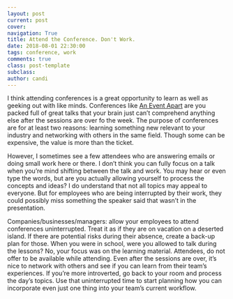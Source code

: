 ```yaml
---
layout: post
current: post
cover:  
navigation: True
title: Attend the Conference. Don't Work.
date: 2018-08-01 22:30:00
tags: conference, work
comments: true
class: post-template
subclass: 
author: candi
---
```


I think attending conferences is a great opportunity to learn as well as geeking out with like minds. Conferences like [An Event Apart](https://www.aneventapart.com/) are you packed full of great talks that your brain just can’t comprehend anything else after the sessions are over fo the week. The purpose of conferences are for at least two reasons: learning something new relevant to your industry and networking with others in the same field. Though some can be expensive, the value is more than the ticket. 

However, I sometimes see a few attendees who are answering emails or doing small work here or there. I don’t think you can fully focus on a talk when you’re mind shifting between the talk and work. You may hear or even type the words, but are you actually allowing yourself to process the concepts and ideas? I do understand that not all topics may appeal to everyone. But for employees who are being interrupted by their work, they could possibly miss something the speaker said that wasn’t in the presentation. 

Companies/businesses/managers: allow your employees to attend conferences uninterrupted. Treat it as if they are on vacation on a deserted island. If there are potential risks during their absence, create a back-up plan for those. When you were in school, were you allowed to talk during the lessons? No, your focus was on the learning material. Attendees, do not offer to be available while attending. Even after the sessions are over, it’s nice to network with others and see if you can learn from their team’s experiences. If you’re more introverted, go back to your room and process the day’s topics. Use that uninterrupted time to start planning how you can incorporate even just one thing into your team’s current workflow.
